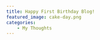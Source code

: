 ```yaml
---
title: Happy First Birthday Blog!
featured_image: cake-day.png
categories:
    - My Thoughts
---
```

